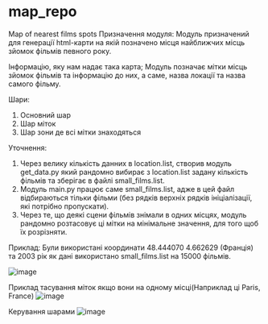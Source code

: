 # map_repo
Map of nearest films spots
Призначення модуля:
Модуль призначений для генерації html-карти на якій позначено місця найближчих місць зйомок фільмів певного року.

Інформацію, яку нам надає така карта;
Модуль позначає мітки місць зйомок фільмів та інформацію до них, а саме, назва локації та назва самого фільму.

Шари:
1) Основний шар
2) Шар міток
3) Шар зони де всі мітки знаходяться

Уточнення:
1) Через велику кількість данних в location.list, створив модуль get_data.py який рандомно вибирає з location.list задану кількість фільмів та зберігає в файлі small_films.list.
2) Модуль main.py працює саме small_films.list, адже в цей файл відбираються тільки фільми (без рядків верхніх рядків ініціалізації, які потрібно пропускати).
3) Через те, що деякі сцени фільмів знімали в одних місцях, модуль рандомно розтасовує ці мітки на мінімальне значення, для того щоб їх розрізняти.

Приклад:
Були використані координати 48.444070 4.662629 (Франція) та 2003 рік як дані використано small_films.list на 15000 фільмів.

![image](https://user-images.githubusercontent.com/69431189/219314640-7791f590-9886-4bf6-8939-08a6fc5dd192.png)

Приклад тасування міток якщо вони на одному місці(Наприклад ці Paris, France)
![image](https://user-images.githubusercontent.com/69431189/219314732-8e2726aa-8591-411a-b27d-203992db02ec.png)

Керування шарами
![image](https://user-images.githubusercontent.com/69431189/219315068-3cea1a08-c588-47f4-a155-9f96de01bef3.png)
